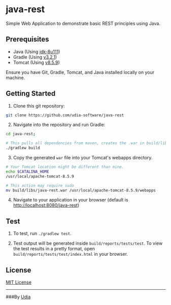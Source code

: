# java-rest

Simple Web Application to demonstrate basic REST principles using Java.

## Prerequisites

* Java (Using [jdk-8u111](http://www.oracle.com/technetwork/java/javase/downloads/jdk8-downloads-2133151.html))
* Gradle (Using [v3.2.1](https://gradle.org/gradle-download/))
* Tomcat (Using [v8.5.9](https://tomcat.apache.org/tomcat-8.5-doc/appdev/processes.html))

Ensure you have Git, Gradle, Tomcat, and Java installed locally on your machine.

## Getting Started

1. Clone this git repository:

  ```bash
  git clone https://github.com/udia-software/java-rest
  ```

2. Navigate into the repository and run Gradle:

  ```bash
  cd java-rest;

  # This pulls all dependencies from maven, creates the .war in build/libs
  ./gradlew build 
  ```

3. Copy the generated `war` file into your Tomcat's webapps directory.

  ```bash
  # Your Tomcat location might be different than mine.
  echo $CATALINA_HOME 
  /usr/local/apache-tomcat-8.5.9
  
  # This action may require sudo
  mv build/libs/java-rest.war /usr/local/apache-tomcat-8.5.9/webapps
  ```
  
4. Navigate to your application in your browser (default is [http://localhost:8080/java-rest](http://localhost:8080/java-rest))

## Test

1. To test, run `./gradlew test`.

2. Test output will be generated inside `build/reports/tests/test`.
   To view the test results in a pretty format, open `build/reports/tests/test/index.html` in your browser.

## License

[MIT License](LICENSE)

---

###By [Udia](https://udia.ca)
